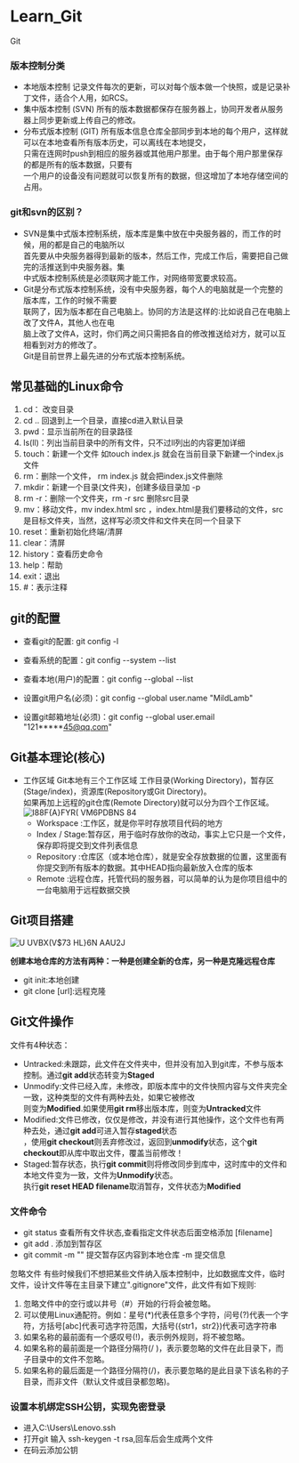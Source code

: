 # Learn_Git
Git
### 版本控制分类
- 本地版本控制
记录文件每次的更新，可以对每个版本做一个快照，或是记录补丁文件，适合个人用，如RCS。  
- 集中版本控制 (SVN)
所有的版本数据都保存在服务器上，协同开发者从服务器上同步更新或上传自己的修改。
- 分布式版本控制 (GIT)
所有版本信息仓库全部同步到本地的每个用户，这样就可以在本地查看所有版本历史，可以离线在本地提交，  
只需在连网时push到相应的服务器或其他用户那里。由于每个用户那里保存的都是所有的版本数据，只要有  
一个用户的设备没有问题就可以恢复所有的数据，但这增加了本地存储空间的占用。

### git和svn的区别？
- SVN是集中式版本控制系统，版本库是集中放在中央服务器的，而工作的时候，用的都是自己的电脑所以  
首先要从中央服务器得到最新的版本，然后工作，完成工作后，需要把自己做完的活推送到中央服务器。集  
中式版本控制系统是必须联网才能工作，对网络带宽要求较高。
- Git是分布式版本控制系统，没有中央服务器，每个人的电脑就是一个完整的版本库，工作的时候不需要  
联网了，因为版本都在自己电脑上。协同的方法是这样的∶比如说自己在电脑上改了文件A，其他人也在电  
脑上改了文件A，这时，你们两之间只需把各自的修改推送给对方，就可以互相看到对方的修改了。  
Git是目前世界上最先进的分布式版本控制系统。

## 常见基础的Linux命令
1. cd： 改变目录
2. cd .. 回退到上一个目录，直接cd进入默认目录
3. pwd：显示当前所在的目录路径
4. ls(ll)：列出当前目录中的所有文件，只不过ll列出的内容更加详细
5. touch：新建一个文件 如touch index.js 就会在当前目录下新建一个index.js文件
6. rm：删除一个文件， rm index.js 就会把index.js文件删除
7. mkdir：新建一个目录(文件夹)，创建多级目录加 -p
8. rm -r：删除一个文件夹，rm -r src 删除src目录
9. mv：移动文件，mv index.html src ，index.html是我们要移动的文件，src是目标文件夹，当然，这样写必须文件和文件夹在同一个目录下
10. reset：重新初始化终端/清屏
11. clear：清屏
12. history：查看历史命令
13. help：帮助
14. exit：退出
15. #：表示注释

## git的配置
- 查看git的配置: git config -l
- 查看系统的配置：git config --system --list
- 查看本地(用户)的配置：git config --global --list

- 设置git用户名(必须)：git config --global user.name "MildLamb"
- 设置git邮箱地址(必须)：git config --global user.email "121*****45@qq.com"

## Git基本理论(核心)
- 工作区域
Git本地有三个工作区域 工作目录(Working Directory)，暂存区(Stage/index)，资源库(Repository或Git Directory)。  
如果再加上远程的git仓库(Remote Directory)就可以分为四个工作区域。  
![I88F{A}FYR( VM6PDBNS 84](https://user-images.githubusercontent.com/61497283/126729560-80058486-b446-40cf-a707-24df84bb9a56.png)
  - Workspace :工作区，就是你平时存放项目代码的地方
  - Index / Stage:暂存区，用于临时存放你的改动，事实上它只是一个文件，保存即将提交到文件列表信息
  - Repository :仓库区（或本地仓库），就是安全存放数据的位置，这里面有你提交到所有版本的数据。其中HEAD指向最新放入仓库的版本
  - Remote :远程仓库，托管代码的服务器，可以简单的认为是你项目组中的一台电脑用于远程数据交换  

## Git项目搭建
![U UVBX(V$73 HL}6N AAU2J](https://user-images.githubusercontent.com/61497283/126730274-53b8c0a0-c00b-480c-a3a7-3c9ff932f8a3.png)

**创建本地仓库的方法有两种：一种是创建全新的仓库，另一种是克隆远程仓库**  
- git init:本地创建
- git clone [url]:远程克隆

## Git文件操作
文件有4种状态：  
- Untracked:未跟踪，此文件在文件夹中，但并没有加入到git库，不参与版本控制。通过**git add**状态转变为**Staged**
- Unmodify:文件已经入库，未修改，即版本库中的文件快照内容与文件夹完全一致，这种类型的文件有两种去处，如果它被修改  
则变为**Modified**.如果使用**git rm**移出版本库，则变为**Untracked**文件
- Modified:文件已修改，仅仅是修改，并没有进行其他操作，这个文件也有两种去处，通过**git add**可进入暂存**staged**状态  
，使用**git checkout**则丢弃修改过，返回到**unmodify**状态，这个**git checkout**即从库中取出文件，覆盖当前修改！  
- Staged:暂存状态，执行**git commit**则将修改同步到库中，这时库中的文件和本地文件变为一致，文件为**Unmodify**状态。  
执行**git reset HEAD filename**取消暂存，文件状态为**Modified**

### 文件命令
- git status 查看所有文件状态,查看指定文件状态后面空格添加 [filename]
- git add . 添加到暂存区
- git commit -m "" 提交暂存区内容到本地仓库 -m 提交信息

忽略文件
有些时候我们不想把某些文件纳入版本控制中，比如数据库文件，临时文件，设计文件等在主目录下建立".gitignore"文件，此文件有如下规则∶  
1. 忽略文件中的空行或以井号（#）开始的行将会被忽略。
2. 可以使用Linux通配符。例如：星号(*)代表任意多个字符，问号(?)代表一个字符，方括号[abc]代表可选字符范围，大括号({str1，str2})代表可选字符串
3. 如果名称的最前面有一个感叹号(!)，表示例外规则，将不被忽略。
4. 如果名称的最前面是一个路径分隔符(/ )，表示要忽略的文件在此目录下，而子目录中的文件不忽略。
5. 如果名称的最后面是一个路径分隔符(/)，表示要忽略的是此目录下该名称的子目录，而非文件（默认文件或目录都忽略)。

### 设置本机绑定SSH公钥，实现免密登录
- 进入C:\Users\Lenovo\.ssh
- 打开git 输入 ssh-keygen -t rsa,回车后会生成两个文件
- 在码云添加公钥
